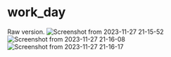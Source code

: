 # work_day
Raw version.
![Screenshot from 2023-11-27 21-15-52](https://github.com/Ellain121/work_day/assets/87692555/ae71035a-3718-4b23-9d46-4ff35fa18210)
![Screenshot from 2023-11-27 21-16-08](https://github.com/Ellain121/work_day/assets/87692555/ec81c262-654c-4028-a16a-40f269c54495)
![Screenshot from 2023-11-27 21-16-17](https://github.com/Ellain121/work_day/assets/87692555/40d65810-504a-4b1d-b1f4-014759900129)
